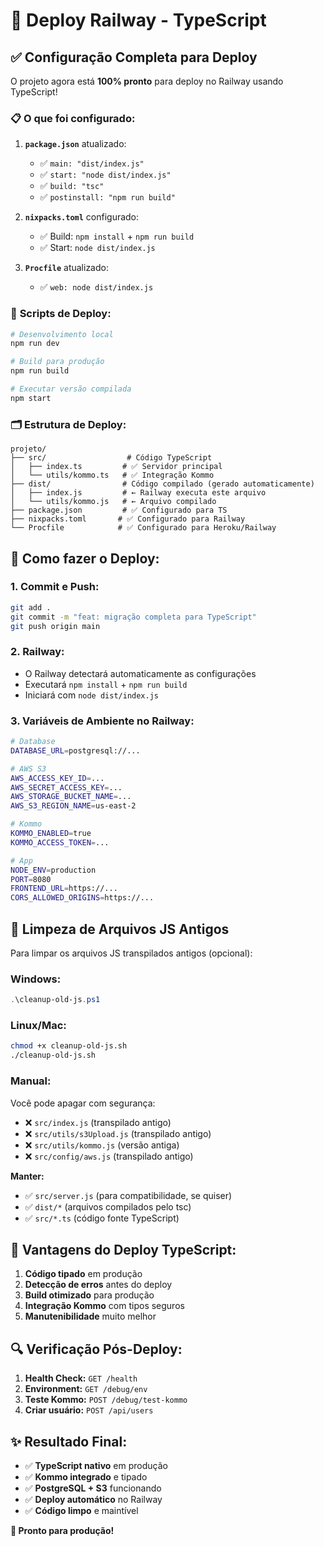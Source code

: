# 🚀 Deploy Railway - TypeScript

## ✅ **Configuração Completa para Deploy**

O projeto agora está **100% pronto** para deploy no Railway usando TypeScript!

### 📋 **O que foi configurado:**

1. **`package.json`** atualizado:
   - ✅ `main: "dist/index.js"`
   - ✅ `start: "node dist/index.js"`
   - ✅ `build: "tsc"`
   - ✅ `postinstall: "npm run build"`

2. **`nixpacks.toml`** configurado:
   - ✅ Build: `npm install` + `npm run build`
   - ✅ Start: `node dist/index.js`

3. **`Procfile`** atualizado:
   - ✅ `web: node dist/index.js`

### 🔧 **Scripts de Deploy:**

```bash
# Desenvolvimento local
npm run dev

# Build para produção
npm run build

# Executar versão compilada
npm start
```

### 🗂️ **Estrutura de Deploy:**

```
projeto/
├── src/                  # Código TypeScript
│   ├── index.ts         # ✅ Servidor principal
│   └── utils/kommo.ts   # ✅ Integração Kommo
├── dist/                # Código compilado (gerado automaticamente)
│   ├── index.js         # ← Railway executa este arquivo
│   └── utils/kommo.js   # ← Arquivo compilado
├── package.json         # ✅ Configurado para TS
├── nixpacks.toml       # ✅ Configurado para Railway
└── Procfile            # ✅ Configurado para Heroku/Railway
```

## 🚀 **Como fazer o Deploy:**

### 1. **Commit e Push:**
```bash
git add .
git commit -m "feat: migração completa para TypeScript"
git push origin main
```

### 2. **Railway:**
- O Railway detectará automaticamente as configurações
- Executará `npm install` + `npm run build`
- Iniciará com `node dist/index.js`

### 3. **Variáveis de Ambiente no Railway:**
```bash
# Database
DATABASE_URL=postgresql://...

# AWS S3
AWS_ACCESS_KEY_ID=...
AWS_SECRET_ACCESS_KEY=...
AWS_STORAGE_BUCKET_NAME=...
AWS_S3_REGION_NAME=us-east-2

# Kommo
KOMMO_ENABLED=true
KOMMO_ACCESS_TOKEN=...

# App
NODE_ENV=production
PORT=8080
FRONTEND_URL=https://...
CORS_ALLOWED_ORIGINS=https://...
```

## 🧹 **Limpeza de Arquivos JS Antigos**

Para limpar os arquivos JS transpilados antigos (opcional):

### Windows:
```powershell
.\cleanup-old-js.ps1
```

### Linux/Mac:
```bash
chmod +x cleanup-old-js.sh
./cleanup-old-js.sh
```

### Manual:
Você pode apagar com segurança:
- ❌ `src/index.js` (transpilado antigo)
- ❌ `src/utils/s3Upload.js` (transpilado antigo)
- ❌ `src/utils/kommo.js` (versão antiga)
- ❌ `src/config/aws.js` (transpilado antigo)

**Manter:**
- ✅ `src/server.js` (para compatibilidade, se quiser)
- ✅ `dist/*` (arquivos compilados pelo tsc)
- ✅ `src/*.ts` (código fonte TypeScript)

## 🎯 **Vantagens do Deploy TypeScript:**

1. **Código tipado** em produção
2. **Detecção de erros** antes do deploy
3. **Build otimizado** para produção
4. **Integração Kommo** com tipos seguros
5. **Manutenibilidade** muito melhor

## 🔍 **Verificação Pós-Deploy:**

1. **Health Check:** `GET /health`
2. **Environment:** `GET /debug/env`
3. **Teste Kommo:** `POST /debug/test-kommo`
4. **Criar usuário:** `POST /api/users`

## ✨ **Resultado Final:**

- ✅ **TypeScript nativo** em produção
- ✅ **Kommo integrado** e tipado
- ✅ **PostgreSQL + S3** funcionando
- ✅ **Deploy automático** no Railway
- ✅ **Código limpo** e maintível

**🎉 Pronto para produção!**
